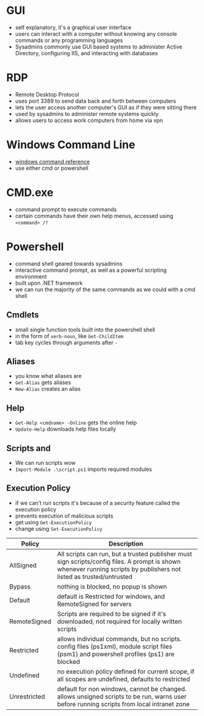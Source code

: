 
# GUI

- self explanatory, it's a graphical user interface 
- users can interact with a computer without knowing any console commands or any programming languages
- Sysadmins commonly use GUI based systems to administer Active Directory, configuring IIS, and interacting with databases
# RDP

- Remote Desktop Protocol
- uses port 3389 to send data back and forth between computers
- lets the user access another computer's GUI as if they were sitting there
- used by sysadmins to administer remote systems quickly 
- allows users to access work computers from home via vpn
# Windows Command Line
- [windows command reference](https://download.microsoft.com/download/5/8/9/58911986-D4AD-4695-BF63-F734CD4DF8F2/ws-commands.pdf)
- use either cmd or powershell

# CMD.exe
- command prompt to execute commands 
- certain commands have their own help menus, accessed using `<command> /?`

# Powershell
- command shell geared towards sysadmins
- interactive command prompt, as well as a powerful scripting environment
- built upon .NET framework
- we can run the majority of the same commands as we could with a cmd shell

## Cmdlets
- small single function tools built into the powershell shell
- in the form of `verb-noun`, like `Get-ChildItem` 
- tab key cycles through arguments after `-`
## Aliases
- you know what aliases are
- `Get-Alias` gets aliases 
- `New-Alias` creates an alias

## Help
- `Get-Help <cmdname> -Online` gets the online help
- `Update-Help` downloads help files locally
## Scripts and 
- We can run scripts wow
- `Import-Module .\script.ps1` imports required modules

## Execution Policy
- if we can't run scripts it's because of a security feature called the execution policy
- prevents execution of malicious scripts
- get using `Get-ExecutionPolicy`
- change using `Set-ExecutionPolicy`

| Policy       | Description                                                                                                                                                           |
| ------------ | --------------------------------------------------------------------------------------------------------------------------------------------------------------------- |
| AllSigned    | All scripts can run, but a trusted publisher must sign scripts/config files. A prompt is shown whenever running scripts by publishers not listed as trusted/untrusted |
| Bypass       | nothing is blocked, no popup is shown                                                                                                                                 |
| Default      | default is Restricted for windows, and RemoteSigned for servers                                                                                                       |
| RemoteSigned | Scripts are required to be signed if it's downloaded, not required for locally written scripts                                                                        |
| Restricted   | allows individual commands, but no scripts. config files (ps1xml), module script files (psm1) and powershell profiles (ps1) are blocked                               |
| Undefined    | no execution policy defined for current scope, if all scopes are undefined, defaults to restricted                                                                    |
| Unrestricted | default for non windows, cannot be changed. allows unsigned scripts to be run, warns user before running scripts from local intranet zone                             |
